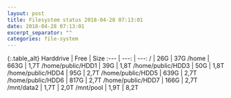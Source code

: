 ```yaml
---
layout: post
title: Filesystem status 2018-04-28 07:13:01
date: 2018-04-28 07:13:01
excerpt_separator: ""
categories: file-system
---
```

{:.table_alt}
Harddrive | Free | Size
:--- | ---: | ---:
/ | 26G | 37G
/home | 663G | 1,7T
/home/public/HDD1 | 39G | 1,8T
/home/public/HDD3 | 50G | 1,8T
/home/public/HDD4 | 95G | 2,7T
/home/public/HDD5 | 639G | 2,7T
/home/public/HDD6 | 817G | 2,7T
/home/public/HDD7 | 166G | 2,7T
/mnt/data2 | 1,7T | 2,0T
/mnt/pool | 1,9T | 8,2T
